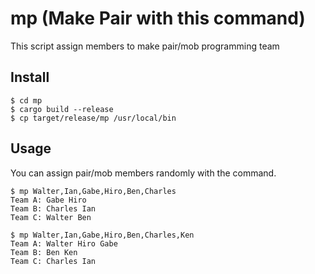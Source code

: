 # mp (Make Pair with this command)
This script assign members to make pair/mob programming team

## Install
```shell
$ cd mp
$ cargo build --release
$ cp target/release/mp /usr/local/bin
```

## Usage
You can assign pair/mob members randomly with the command.
```shell
$ mp Walter,Ian,Gabe,Hiro,Ben,Charles
Team A: Gabe Hiro
Team B: Charles Ian
Team C: Walter Ben
```

```shell
$ mp Walter,Ian,Gabe,Hiro,Ben,Charles,Ken
Team A: Walter Hiro Gabe
Team B: Ben Ken
Team C: Charles Ian
```
